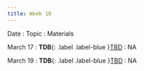 ```yaml
---
title: Week 10
---
```


Date
: Topic
  : Materials

March 17
: **TDB**{: .label .label-blue }[TBD](#)
  : NA

March 19
: **TDB**{: .label .label-blue }[TBD](#)
  : NA
